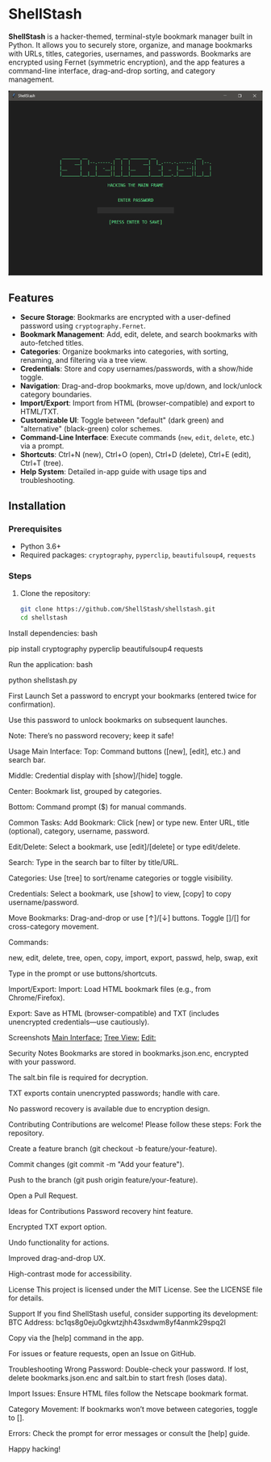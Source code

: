 # ShellStash

**ShellStash** is a hacker-themed, terminal-style bookmark manager built in Python. It allows you to securely store, organize, and manage bookmarks with URLs, titles, categories, usernames, and passwords. Bookmarks are encrypted using Fernet (symmetric encryption), and the app features a command-line interface, drag-and-drop sorting, and category management.

![ShellStash Screenshot](screenshots/shellstash_password.png) 

## Features

- **Secure Storage**: Bookmarks are encrypted with a user-defined password using `cryptography.Fernet`.
- **Bookmark Management**: Add, edit, delete, and search bookmarks with auto-fetched titles.
- **Categories**: Organize bookmarks into categories, with sorting, renaming, and filtering via a tree view.
- **Credentials**: Store and copy usernames/passwords, with a show/hide toggle.
- **Navigation**: Drag-and-drop bookmarks, move up/down, and lock/unlock category boundaries.
- **Import/Export**: Import from HTML (browser-compatible) and export to HTML/TXT.
- **Customizable UI**: Toggle between "default" (dark green) and "alternative" (black-green) color schemes.
- **Command-Line Interface**: Execute commands (`new`, `edit`, `delete`, etc.) via a prompt.
- **Shortcuts**: Ctrl+N (new), Ctrl+O (open), Ctrl+D (delete), Ctrl+E (edit), Ctrl+T (tree).
- **Help System**: Detailed in-app guide with usage tips and troubleshooting.

## Installation

### Prerequisites
- Python 3.6+
- Required packages: `cryptography`, `pyperclip`, `beautifulsoup4`, `requests`

### Steps
1. Clone the repository:
   ```bash
   git clone https://github.com/ShellStash/shellstash.git
   cd shellstash

Install dependencies:
bash

pip install cryptography pyperclip beautifulsoup4 requests

Run the application:
bash

python shellstash.py

First Launch
Set a password to encrypt your bookmarks (entered twice for confirmation).

Use this password to unlock bookmarks on subsequent launches.

Note: There’s no password recovery; keep it safe!

Usage
Main Interface:
Top: Command buttons ([new], [edit], etc.) and search bar.

Middle: Credential display with [show]/[hide] toggle.

Center: Bookmark list, grouped by categories.

Bottom: Command prompt ($) for manual commands.

Common Tasks:
Add Bookmark: Click [new] or type new. Enter URL, title (optional), category, username, password.

Edit/Delete: Select a bookmark, use [edit]/[delete] or type edit/delete.

Search: Type in the search bar to filter by title/URL.

Categories: Use [tree] to sort/rename categories or toggle visibility.

Credentials: Select a bookmark, use [show] to view, [copy] to copy username/password.

Move Bookmarks: Drag-and-drop or use [↑]/[↓] buttons. Toggle []/[] for cross-category movement.

Commands:

new, edit, delete, tree, open, copy, import, export, passwd, help, swap, exit

Type in the prompt or use buttons/shortcuts.

Import/Export:
Import: Load HTML bookmark files (e.g., from Chrome/Firefox).

Export: Save as HTML (browser-compatible) and TXT (includes unencrypted credentials—use cautiously).

Screenshots
[Main Interface:](screenshots/shellstash_main.png) 
[Tree View:](screenshots/shellstash_tree.png) 
[Edit:](screenshots/shellstash_edit.png) 

Security Notes
Bookmarks are stored in bookmarks.json.enc, encrypted with your password.

The salt.bin file is required for decryption.

TXT exports contain unencrypted passwords; handle with care.

No password recovery is available due to encryption design.

Contributing
Contributions are welcome! Please follow these steps:
Fork the repository.

Create a feature branch (git checkout -b feature/your-feature).

Commit changes (git commit -m "Add your feature").

Push to the branch (git push origin feature/your-feature).

Open a Pull Request.

Ideas for Contributions
Password recovery hint feature.

Encrypted TXT export option.

Undo functionality for actions.

Improved drag-and-drop UX.

High-contrast mode for accessibility.

License
This project is licensed under the MIT License. See the LICENSE file for details.

Support
If you find ShellStash useful, consider supporting its development:
BTC Address: bc1qs8g0eju0gkwtzjhh43sxdwm8yf4anmk29spq2l

Copy via the [help] command in the app.

For issues or feature requests, open an Issue on GitHub.

Troubleshooting
Wrong Password: Double-check your password. If lost, delete bookmarks.json.enc and salt.bin to start fresh (loses data).

Import Issues: Ensure HTML files follow the Netscape bookmark format.

Category Movement: If bookmarks won’t move between categories, toggle to [].

Errors: Check the prompt for error messages or consult the [help] guide.

Happy hacking! 


